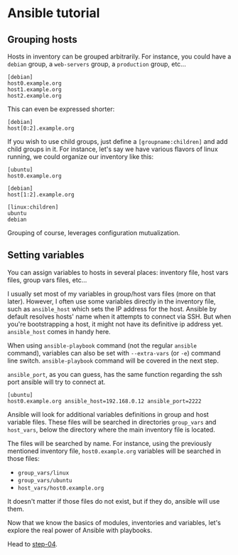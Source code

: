 Ansible tutorial
================

Grouping hosts
--------------

Hosts in inventory can be grouped arbitrarily. For instance, you could have a `debian` 
group, a `web-servers` group, a `production` group, etc...

```
[debian]
host0.example.org
host1.example.org
host2.example.org
```

This can even be expressed shorter:

```
[debian]
host[0:2].example.org
```

If you wish to use child groups, just define a `[groupname:children]` and add child 
groups in it.
For instance, let's say we have various flavors of linux running, we could organize 
our inventory like this:

```
[ubuntu]
host0.example.org

[debian]
host[1:2].example.org

[linux:children]
ubuntu
debian
```

Grouping of course, leverages configuration mutualization.

Setting variables
-----------------

You can assign variables to hosts in several places: inventory file, host vars
files, group vars files, etc...

I usually set most of my variables in group/host vars files (more on that later). 
However, I often use some variables directly in the inventory file, such as `ansible_host` 
which sets the IP address for the host. Ansible by default resolves hosts' name 
when it attempts to connect via SSH. But when you're bootstrapping a host, it might 
not have its definitive ip address yet. `ansible_host` comes in handy here.

When using `ansible-playbook` command (not the regular `ansible` command), variables
can also be set with `--extra-vars` (or `-e`) command line switch.
`ansible-playbook` command will be covered in the next step.

`ansible_port`, as you can guess, has the same function regarding the ssh port ansible 
will try to connect at.

```
[ubuntu]
host0.example.org ansible_host=192.168.0.12 ansible_port=2222
```

Ansible will look for additional variables definitions in group and host variable 
files. These files will be searched in directories `group_vars` and `host_vars`, 
below the directory where the main inventory file is located.

The files will be searched by name. For instance, using the previously mentioned inventory file,
`host0.example.org` variables will be searched in those files:

- `group_vars/linux`
- `group_vars/ubuntu`
- `host_vars/host0.example.org`

It doesn't matter if those files do not exist, but if they do, ansible will use them.

Now that we know the basics of modules, inventories and variables, let's
explore the real power of Ansible with playbooks.

Head to [step-04](https://github.com/leucos/ansible-tuto/tree/master/step-04).
